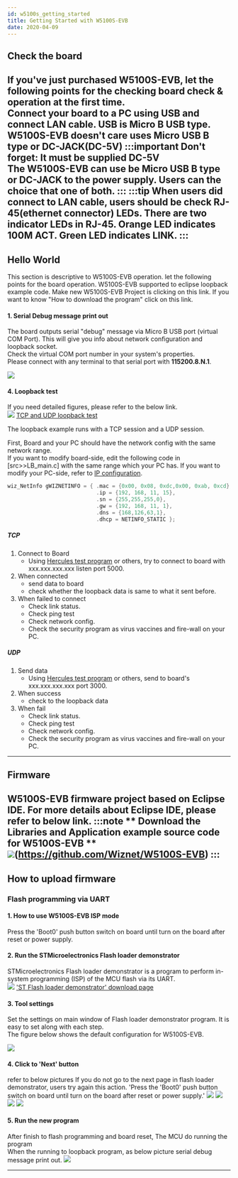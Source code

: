 ```yaml
---
id: w5100s_getting_started
title: Getting Started with W5100S-EVB
date: 2020-04-09
---
```


## Check the board

**If you've just purchased W5100S-EVB, let the following points for the
checking board check & operation at the first time.**  
Connect your board to a PC using USB and connect LAN cable. **USB is
Micro B USB type.** W5100S-EVB doesn't care uses Micro USB B type or
DC-JACK(DC-5V)
:::important
**Don't forget: It must be supplied DC-5V**  
The W5100S-EVB can use be Micro USB B type or DC-JACK to the power
supply. Users can the choice that one of both.
:::
:::tip
When users did connect to LAN cable, users should be check
RJ-45(ethernet connector) LEDs. There are two indicator LEDs in RJ-45.
Orange LED indicates 100M ACT. Green LED indicates LINK.
:::
-----

## Hello World

This section is descriptive to W5100S-EVB operation. let the following
points for the board operation. W5100S-EVB supported to eclipse loopback
example code. Make new W5100S-EVB Project is clicking on this link. If
you want to know "How to download the program" click on this link.

#### 1\. Serial Debug message print out

The board outputs serial "debug" message via Micro B USB port (virtual
COM Port). This will give you info about network configuration and
loopback socket.  
Check the virtual COM port number in your system's properties.  
Please connect with any terminal to that serial port with
**115200.8.N.1**.

![](/img/products/w5100s/w5100s_evb/serial_debug_v2.png)

#### 4\. Loopback test

If you need detailed figures, please refer to the below link.  
![](/img/products/w5500/w5500_evb/icons/link.png) [TCP and UDP loopback test](../../Open-Source-Hardware/cookie#tcp-server-loopback)

The loopback example runs with a TCP session and a UDP session.

First, Board and your PC should have the network config with the same
network range.  
If you want to modify board-side, edit the following code in
\[src\>\>LB\_main.c\] with the same range which your PC has. If you want
to modify your PC-side, refer to [IP configuration](../../Open-Source-Hardware/cookie#ip-configuration).

``` cpp
wiz_NetInfo gWIZNETINFO = { .mac = {0x00, 0x08, 0xdc,0x00, 0xab, 0xcd}, //<-mac should be unique.
                            .ip = {192, 168, 11, 15},
                            .sn = {255,255,255,0},
                            .gw = {192, 168, 11, 1},
                            .dns = {168,126,63,1},
                            .dhcp = NETINFO_STATIC };
```

##### TCP

1.  Connect to Board 
      - Using [Hercules test program](../../Open-Source-Hardware/cookie#tcp-server-loopback) or
        others, try to connect to board with xxx.xxx.xxx.xxx listen port
        5000.
2.  When connected
      - send data to board 
      - check whether the loopback data is same to what it sent before.
3.  When failed to connect
      - Check link status.
      - Check ping test
      - Check network config.
      - Check the security program as virus vaccines and fire-wall on
        your PC. 

##### UDP

1.  Send data
      - Using [Hercules test program](/../../Open-Source-Hardware/cookie#tcp-server-loopback) or
        others, send to board's xxx.xxx.xxx.xxx port 3000.
2.  When success
      - check to the loopback data
3.  When fail 
      - Check link status.
      - Check ping test
      - Check network config.
      - Check the security program as virus vaccines and fire-wall on
        your PC. 

-----

## Firmware

W5100S-EVB firmware project based on Eclipse IDE. For more details about
Eclipse IDE, please refer to below link.
:::note
** Download the Libraries and Application example source code for W5100S-EVB **  
![](/img/products/w5500/w5500_evb/icons/github.png)(https://github.com/Wiznet/W5100S-EVB)
:::
-----

## How to upload firmware

### Flash programming via UART

#### 1\. How to use W5100S-EVB ISP mode

Press the 'Boot0' push button switch on board until turn on the board
after reset or power supply.

#### 2\. Run the STMicroelectronics Flash loader demonstrator

STMicroelectronics Flash loader demonstrator is a program to perform
in-system programming (ISP) of the MCU flash via its UART.  
![](/img/products/w5500/w5500_evb/icons/link.png) ['ST Flash loader demonstrator' download page](http://www.st.com/en/development-tools/flasher-stm32.html)

#### 3\. Tool settings

Set the settings on main window of Flash loader demonstrator program. It
is easy to set along with each step.  
The figure below shows the default configuration for W5100S-EVB.

![](/img/products/w5100s/w5100s_evb/flash_down.png)

#### 4\. Click to 'Next' button

refer to below pictures If you do not go to the next page in flash
loader demonstrator, users try again this action. 'Press the 'Boot0'
push button switch on board until turn on the board after reset or power
supply.' ![](/img/products/w5100s/w5100s_evb/flash_down2.png)
![](/img/products/w5100s/w5100s_evb/flash_down3.png)
![](/img/products/w5100s/w5100s_evb/flash_down4.png)
![](/img/products/w5100s/w5100s_evb/flash_down5.png)

#### 5\. Run the new program

After finish to flash programming and board reset, The MCU do running
the program  
When the running to loopback program, as below picture serial debug
message print out. ![](/img/products/w5100s/w5100s_evb/serial_debug_v2.png)

-----
